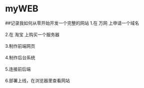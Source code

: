 # myWEB
##记录我如何从零开始开发一个完整的网站
  1.在 万网 上申请一个域名 <br>  
  2.在 淘宝 上购买一个服务器 <br>  
  3.制作前端网页 <br>  
  4.制作后台系统 <br>  
  5.连接前后端 <br>  
  6.部署上线，在浏览器里查看网站<br>  
